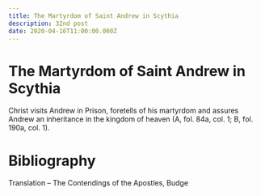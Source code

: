 ```yaml
---
title: The Martyrdom of Saint Andrew in Scythia
description: 32nd post
date: 2020-04-16T11:00:00.000Z
---
```


# The Martyrdom of Saint Andrew in Scythia
Christ visits Andrew in Prison, foretells of his martyrdom and assures Andrew an inheritance in the kingdom of heaven (A, fol. 84a, col. 1; B, fol. 190a, col. 1).

# Bibliography
Translation – The Contendings of the Apostles, Budge

